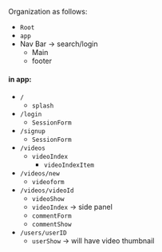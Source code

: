 Organization as follows:
- `Root`
 - `app`
 - Nav Bar -> search/login
    - Main
    - footer


#### in app:
- `/`
    - `splash`
- `/login`
    - `SessionForm`
- `/signup`
    - `SessionForm`
- `/videos`
    - `videoIndex`
        - `videoIndexItem`
- `/videos/new`
    - `videoform`
- `/videos/videoId`
    - `videoShow`
    - `videoIndex` -> side panel
    - `commentForm`
    - `commentShow`
- `/users/userID`
    - `userShow` -> will have video thumbnail
    
